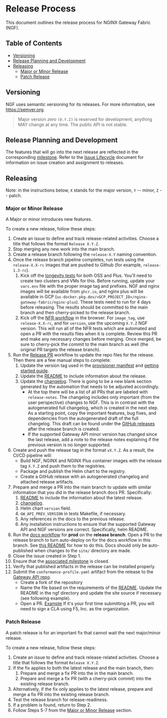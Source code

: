 # Release Process

This document outlines the release process for NGINX Gateway Fabric (NGF).

<!-- START doctoc generated TOC please keep comment here to allow auto update -->
<!-- DON'T EDIT THIS SECTION, INSTEAD RE-RUN doctoc TO UPDATE -->
## Table of Contents

- [Versioning](#versioning)
- [Release Planning and Development](#release-planning-and-development)
- [Releasing](#releasing)
  - [Major or Minor Release](#major-or-minor-release)
  - [Patch Release](#patch-release)

<!-- END doctoc generated TOC please keep comment here to allow auto update -->

## Versioning

NGF uses semantic versioning for its releases. For more information, see https://semver.org.

> Major version zero `(0.Y.Z)` is reserved for development, anything MAY change at any time. The public API is not stable.

## Release Planning and Development

The features that will go into the next release are reflected in the
corresponding [milestone](https://github.com/nginx/nginx-gateway-fabric/milestones). Refer to
the [Issue Lifecycle](/ISSUE_LIFECYCLE.md) document for information on issue creation and assignment to releases.

## Releasing

Note: in the instructions below, `X` stands for the major version, `Y` -- minor, `Z` -- patch.

### Major or Minor Release

A Major or minor introduces new features.

To create a new release, follow these steps:

1. Create an issue to define and track release-related activities. Choose a title that follows the
   format `Release X.Y.Z`.
2. Stop merging any new work into the main branch.
3. Create a release branch following the `release-X.Y` naming convention.
4. Once the release branch pipeline completes, run tests using the `release-X.X-rc` images that are pushed to Github (for example, `release-1.3-rc`).
   1. Kick off the [longevity tests](https://github.com/nginx/nginx-gateway-fabric/blob/main/tests/README.md#longevity-testing) for both OSS and Plus. You'll need to create two clusters and VMs for this. Before running, update your `vars.env` file with the proper image tag and prefixes. NGF and nginx images will be available from `ghcr.io`, and nginx plus will be available in GCP (`us-docker.pkg.dev/<GCP_PROJECT_ID>/nginx-gateway-fabric/nginx-plus`). These tests need to run for 4 days before releasing. The results should be committed to the main branch and then cherry-picked to the release branch.
   2. Kick off the [NFR workflow](https://github.com/nginx/nginx-gateway-fabric/actions/workflows/nfr.yml) in the browser. For `image_tag`, use `release-X.X-rc`, and for `version`, use the upcoming `X.Y.Z` NGF version. This will run all of the NFR tests which are automated and open a PR with the results files when it is complete. Review this PR and make any necessary changes before merging. Once merged, be sure to cherry-pick the commit to the main branch as well (the original PR targets the release branch).
5. Run the [Release PR](https://github.com/nginx/nginx-gateway-fabric/actions/workflows/release-pr.yml) workflow to update the repo files for the release. Then there are a few manual steps to complete:
   1. Update the version tag used in the [provisioner manifest](/tests/conformance/provisioner/provisioner.yaml) and [getting started guide](/site/content/get-started).
   2. Update the [README](/README.md) to include information about the release.
   3. Update the [changelog](/CHANGELOG.md). There is going to be a new blank section generated by the automation that needs to be adjusted accordingly.
      - At the top there will be a list of all PRs that are labeled with `release-notes`.
      The changelog includes only important (from the user perspective)
      changes to NGF. This is in contrast with the autogenerated full changelog, which is created in the next
      step. As a starting point, copy the important features, bug fixes, and dependencies from the autogenerated
      draft of the full changelog. This draft can be found under
      the [GitHub releases](https://github.com/nginx/nginx-gateway-fabric/releases) after the release branch is
      created.
      - If the supported Gateway API minor version has changed since the last release, add a note to the release notes explaining if the previous version is no longer supported.
6. Create and push the release tag in the format `vX.Y.Z`. As a result, the CI/CD pipeline will:
   - Build NGF, NGINX and NGINX Plus container images with the release tag `X.Y.Z` and push them to the registries.
   - Package and publish the Helm chart to the registry.
   - Create a GitHub release with an autogenerated changelog and attached release artifacts.
7. Prepare and merge a PR into the main branch to update with similar information that you did in the release branch docs PR. Specifically:
    1. [README](/README.md) to include the information about the latest release.
    2. [changelog](/CHANGELOG.md).
    3. Helm chart `version` field.
    4. `GW_API_PREV_VERSION` in tests Makefile, if necessary.
    5. Any references in the docs to the previous release.
    6. Any installation instructions to ensure that the supported Gateway API and NGF versions are correct. Specifically, helm README.
8. Run the [docs workflow](https://github.com/nginx/nginx-gateway-fabric/actions/workflows/docs-build-push.yml) for **prod** on the **release branch**. Open a PR to the release branch to turn auto-deploy on for the docs workflow in this branch. See [this README](https://github.com/nginxinc/docs-actions/tree/v1.0.4?tab=readme-ov-file#caller-example) for how to do this. Docs should only be auto-published when changes to the `site/` directory are made.
9. Close the issue created in Step 1.
10. Ensure that the [associated milestone](https://github.com/nginx/nginx-gateway-fabric/milestones) is closed.
11. Verify that published artifacts in the release can be installed properly.
12. Submit the `conformance-profile.yaml` artifact from the release to the [Gateway API repo](https://github.com/kubernetes-sigs/gateway-api/tree/main/conformance/reports).
    - Create a fork of the repository
    - Name the file based on the requirements of the [README](https://github.com/kubernetes-sigs/gateway-api/blob/main/conformance/reports/README.md). Update the README in the ngf directory and update the site source if necessary (see following example).
    - Open a PR. [Example](https://github.com/kubernetes-sigs/gateway-api/pull/3149)
      If it's your first time submitting a PR, you will need to sign a CLA using F5, Inc. as the organization.

### Patch Release

A patch release is for an important fix that cannot wait the next major/minor release.

To create a new release, follow these steps:

1. Create an issue to define and track release-related activities. Choose a title that follows the
   format `Release X.Y.Z`.
2. If the fix applies to both the latest release and the main branch, then:
   1. Prepare and merge a fix PR into the in the main branch.
   2. Prepare and merge a fix PR (with a cherry-pick commit) into the existing release branch.
3. Alternatively, if the fix only applies to the latest release, prepare and merge a fix PR into the existing release
   branch.
4. Test the release branch for release-readiness.
5. If a problem is found, return to Step 2.
6. Follow Steps 5-7 from the [Major or Minor Release](#major-or-minor-release) section.

